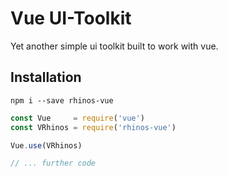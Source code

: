 # Vue UI-Toolkit

Yet another simple ui toolkit built to work with vue.

## Installation
```
npm i --save rhinos-vue
```

```javascript
const Vue     = require('vue')
const VRhinos = require('rhinos-vue')

Vue.use(VRhinos)

// ... further code
```